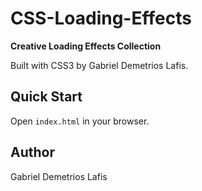# CSS-Loading-Effects

**Creative Loading Effects Collection**

Built with CSS3 by Gabriel Demetrios Lafis.

## Quick Start
Open `index.html` in your browser.

## Author
Gabriel Demetrios Lafis

